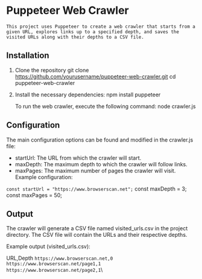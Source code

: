 # Puppeteer Web Crawler

    This project uses Puppeteer to create a web crawler that starts from a given URL, explores links up to a specified depth, and saves the visited URLs along with their depths to a CSV file.

## Installation

1. Clone the repository
   git clone https://github.com/yourusername/puppeteer-web-crawler.git
   cd puppeteer-web-crawler
2. Install the necessary dependencies:
   npm install puppeteer

   To run the web crawler, execute the following command:
   node crawler.js

## Configuration

The main configuration options can be found and modified in the crawler.js file:

- startUrl: The URL from which the crawler will start.
- maxDepth: The maximum depth to which the crawler will follow links.
- maxPages: The maximum number of pages the crawler will visit.
  Example configuration:

`const startUrl = "https://www.browserscan.net";`
const maxDepth = 3;
const maxPages = 50;

## Output

The crawler will generate a CSV file named visited_urls.csv in the project directory. The CSV file will contain the URLs and their respective depths.

Example output (visited_urls.csv):

URL,Depth
`https://www.browserscan.net,0`\
`https://www.browserscan.net/page1,1`\
`https://www.browserscan.net/page2,1`\
